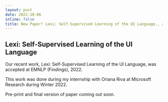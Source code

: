 ```yaml
---
layout: post
date: 2022-10-06
inline: false
title: New Paper! Lexi: Self-Supervised Learning of the UI Language., accepted at EMNLP (Findings), 2022.
---
```


## Lexi: Self-Supervised Learning of the UI Language 

Our recent work, Lexi: Self-Supervised Learning of the UI Language, was accepted at EMNLP (Findings), 2022. 

This work was done during my internship with Oriana Riva at Microsoft Research during Winter 2022.

Pre-print and final version of paper coming out soon.

<!-- ACL 2022 Slides: [slides](/assets/acl_2022_qeb_slides.pdf) -->